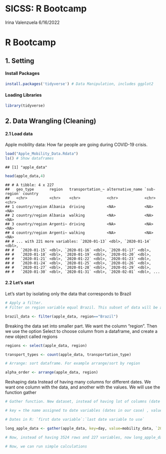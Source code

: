 SICSS: R Bootcamp
================
Irina Valenzuela
6/16/2022

# R Bootcamp

## 1. Setting

#### Install Packages

``` r
install.packages('tidyverse') # Data Manipulation, includes ggplot2
```

#### Loading Libraries

``` r
library(tidyverse)
```

## 2. Data Wrangling (Cleaning)

#### 2.1 Load data

Apple mobility data: How far people are going during COVID-19 crisis.

``` r
load("Apple_Mobility_Data.Rdata")
ls() # Show dataframes
```

    ## [1] "apple_data"

``` r
head(apple_data,4)
```

    ## # A tibble: 4 x 227
    ##   geo_type       region   transportation_~ alternative_name `sub-region` country
    ##   <chr>          <chr>    <chr>            <chr>            <chr>        <chr>  
    ## 1 country/region Albania  driving          <NA>             <NA>         <NA>   
    ## 2 country/region Albania  walking          <NA>             <NA>         <NA>   
    ## 3 country/region Argenti~ driving          <NA>             <NA>         <NA>   
    ## 4 country/region Argenti~ walking          <NA>             <NA>         <NA>   
    ## # ... with 221 more variables: `2020-01-13` <dbl>, `2020-01-14` <dbl>,
    ## #   `2020-01-15` <dbl>, `2020-01-16` <dbl>, `2020-01-17` <dbl>,
    ## #   `2020-01-18` <dbl>, `2020-01-19` <dbl>, `2020-01-20` <dbl>,
    ## #   `2020-01-21` <dbl>, `2020-01-22` <dbl>, `2020-01-23` <dbl>,
    ## #   `2020-01-24` <dbl>, `2020-01-25` <dbl>, `2020-01-26` <dbl>,
    ## #   `2020-01-27` <dbl>, `2020-01-28` <dbl>, `2020-01-29` <dbl>,
    ## #   `2020-01-30` <dbl>, `2020-01-31` <dbl>, `2020-02-01` <dbl>, ...

#### 2.2 Let’s start

Let’s start by isolating only the data that corresponds to Brazil

``` r
# Apply a filter. 
# Filter on region variable equal Brazil. This subset of data will be a new object called brazil_data

brazil_data <- filter(apple_data, region=="Brazil")
```

Breaking the data set into smaller part. We want the column “region”.
Then we use the option Select to choose column from a dataframe, and
create a new object called regions

``` r
regions <- select(apple_data, region)
```

``` r
transport_types <- count(apple_data, transportation_type)

# Arrange: sort dataframe. For example arrange/sort by region

alpha_order <- arrange(apple_data, region)
```

Reshaping data Instead of having many columns for different dates. We
want one column with the data, and another with the values. We will use
the function gather

``` r
# Gather function. New dataset, instead of having lot of columns (date columns), we are going to have lof of rows.  

# key = the name assigned to date variables (dates in our case) , value= new variable we will create. Then, tell the range of variables

# Dates in R: `first date variable`:`last date variable to use`

long_apple_data <- gather(apple_data, key=day, value=mobility_data, `2020-01-13`:`2020-08-20` )

# Now, instead of having 3524 rows and 227 variables, now long_apple_data has 801125 rows and 8 variables (columns)

# Now, we can run simple calculations
```

